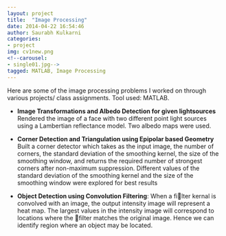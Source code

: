 ```yaml
---
layout: project
title:  "Image Processing"
date: 2014-04-22 16:54:46
author: Saurabh Kulkarni
categories:
- project
img: cv1new.png
<!--carousel:
- single01.jpg-->
tagged: MATLAB, Image Processing
---
```


Here are some of the image processing problems I worked on through various projects/ class assignments.
Tool used: MATLAB.

- **Image Transformations and Albedo Detection for given lightsources**
Rendered the image of a face with two different point light sources using a
Lambertian reflectance model. Two albedo maps were used.

- **Corner Detection and Triangulation using Epipolar based Geometry**
Built a corner detector which takes as the input image, the number of corners, the standard
deviation of the smoothing kernel, the size of the smoothing window, and returns the required number
of strongest corners after non-maximum suppression. 
Different values of the standard deviation of the smoothing kernel and
the size of the smoothing window were explored for best results

- **Object Detection using Convolution Filtering**: 
When a filter kernal is convolved with an image, the output intensity image will represent a heat map. 
The largest values in the intensity image will correspond to locations where the filter matches the original image.
Hence we can identify region where an object may be located.
